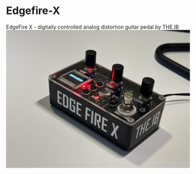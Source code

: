# Edgefire-X
EdgeFire X - digitally controlled analog distortion guitar pedal by THE.IB
![image alt](https://github.com/BinethGeesara/Edgefire-X/blob/5ec6e6c731a230eab126ec40c3ab17d68d9ae421/IMG_3301.jpg)
